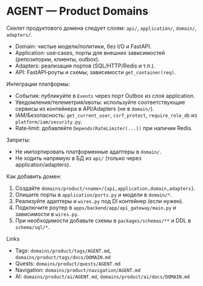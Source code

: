 # AGENT — Product Domains

Скелет продуктового домена следует слоям: `api/`, `application/`, `domain/`, `adapters/`.

- Domain: чистые модели/политики, без I/O и FastAPI.
- Application: use‑cases, порты для внешних зависимостей (репозитории, клиенты, outbox).
- Adapters: реализация портов (SQL/HTTP/Redis и т.п.).
- API: FastAPI‑роуты и схемы; зависимости `get_container(req)`.

Интеграции платформы:
- События: публикуйте в `Events` через порт Outbox из слоя application.
- Уведомления/телеметрия/квоты: используйте соответствующие сервисы из контейнера в API/Adapters (не в `domain/`).
- IAM/Безопасность: `get_current_user`, `csrf_protect`, `require_role_db` из `platform/iam/security.py`.
- Rate‑limit: добавляйте `Depends(RateLimiter(...))` при наличии Redis.

Запреты:
- Не импортировать платформенные адаптеры в `domain/`.
- Не ходить напрямую в БД из `api/` (только через application/adapters).

Как добавить домен:
1) Создайте `domains/product/<name>/{api,application,domain,adapters}`.
2) Опишите порты в `application/ports.py` и модели в `domain/*`.
3) Реализуйте адаптеры и `wires.py` под DI контейнер (если нужен).
4) Подключите роутер в `apps/backend/app/api_gateway/main.py` и зависимости в `wires.py`.
5) При необходимости добавьте схемы в `packages/schemas/**` и DDL в `schema/sql/*`.

Links
- Tags: `domains/product/tags/AGENT.md`, `domains/product/tags/docs/DOMAIN.md`
- Quests: `domains/product/quests/AGENT.md`
- Navigation: `domains/product/navigation/AGENT.md`
- AI: `domains/product/ai/AGENT.md`, `domains/product/ai/docs/DOMAIN.md`
